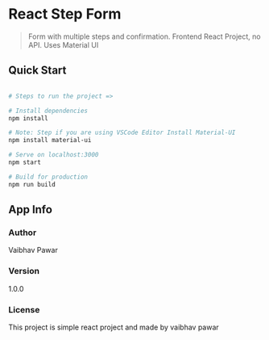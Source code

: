 # React Step Form

> Form with multiple steps and confirmation. Frontend React Project, no API. Uses Material UI

## Quick Start

```bash

# Steps to run the project => 

# Install dependencies
npm install

# Note: Step if you are using VSCode Editor Install Material-UI 
npm install material-ui

# Serve on localhost:3000
npm start

# Build for production
npm run build
```

## App Info

### Author

Vaibhav Pawar

### Version

1.0.0

### License
This project is simple react project and made by vaibhav pawar

